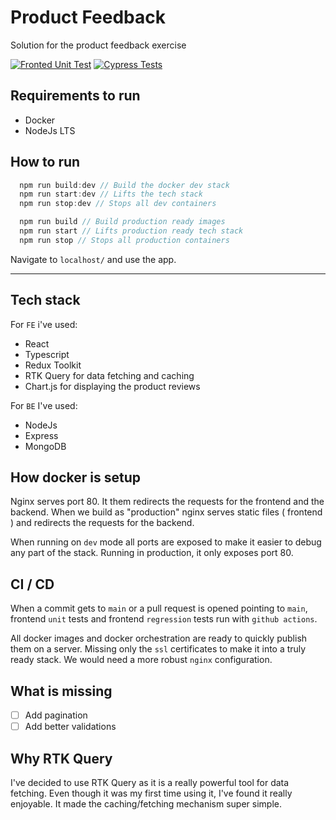 # Product Feedback

Solution for the product feedback exercise

[![Fronted Unit Test](https://github.com/zepinheiro/product-feedback/actions/workflows/frontend.js.yml/badge.svg?branch=main)](https://github.com/zepinheiro/product-feedback/actions/workflows/frontend.js.yml)
[![Cypress Tests](https://github.com/zepinheiro/product-feedback/actions/workflows/cypress.js.yml/badge.svg)](https://github.com/zepinheiro/product-feedback/actions/workflows/cypress.js.yml)

## Requirements to run

- Docker
- NodeJs LTS

## How to run

```javascript
  npm run build:dev // Build the docker dev stack
  npm run start:dev // Lifts the tech stack
  npm run stop:dev // Stops all dev containers

  npm run build // Build production ready images
  npm run start // Lifts production ready tech stack
  npm run stop // Stops all production containers
```

Navigate to `localhost/` and use the app.

---

## Tech stack

For `FE` i've used:

- React
- Typescript
- Redux Toolkit
- RTK Query for data fetching and caching
- Chart.js for displaying the product reviews

For `BE` I've used:

- NodeJs
- Express
- MongoDB

## How docker is setup

Nginx serves port 80. It them redirects the requests for the frontend and the backend.
When we build as "production" nginx serves static files ( frontend ) and redirects the requests for the backend.

When running on `dev` mode all ports are exposed to make it easier to debug any part of the stack.
Running in production, it only exposes port 80.

## CI / CD

When a commit gets to `main` or a pull request is opened pointing to `main`, frontend `unit` tests and frontend `regression` tests run with `github actions`.

All docker images and docker orchestration are ready to quickly publish them on a server. Missing only the `ssl` certificates to make it into a truly ready stack. We would need a more robust `nginx` configuration.

## What is missing

- [ ] Add pagination
- [ ] Add better validations

## Why RTK Query

I've decided to use RTK Query as it is a really powerful tool for data fetching. Even though it was my first time using it, I've found it really enjoyable. It made the caching/fetching mechanism super simple.
